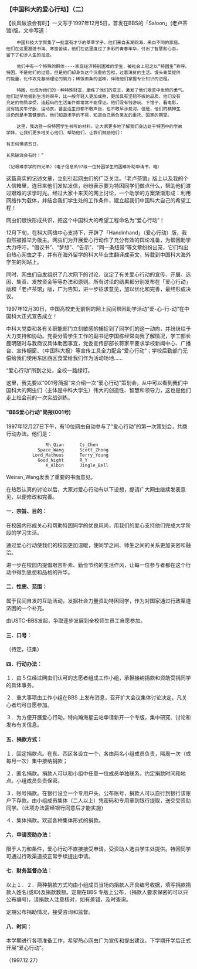 ### 【中国科大的爱心行动】（二）

【长风破浪会有时】一文写于1997年12月5日，首发在BBS的「Saloon」(老卢茶馆)版。文中写道：

```
    中国科技大学聚集了一批富有才华的莘莘学子，他们来自五湖四海，来自不同的家庭。
他们在这里遨游书海、寒窗苦读，他们在这里度过了多彩的青春年华，付出了智慧和心血，
留下了初涉人生的足迹。

    他们中有一个特殊的群体----家庭经济特别困难的学生，被社会上冠之以“特困生”称呼。
特困，不是他们的过错，但是他们却身负这个沉重的包袱，过着清贫的生活。馒头青菜提供
的能量，化作攻克基础理论的脑力；稀饭面条的滋味，伴随他们掌握专业知识的进程。

    特困，也成为他们的一种特殊财富，磨练了他们的意志，激发了他们艰苦中发愤的勇气。
他们过早地尝到生活的艰辛，比一般年轻人更加成熟，更加具有坚韧不拔的品质。他们没有
充足的物质享受，连起码的生活条件都常常不能保证。他们没有钱游玩、下馆子、看电影，
没有钱买牛仔服、运动衣，甚至连生日都不敢声张，也不敢早涉爱河。但是，他们的精神生
活仍然是丰富健康的。他们知道求学的不易，知道自己肩负亲友的重托、国家的期望。

    这里，我选登一份特困学生书写的材料，让大家更多地了解我们身边处于特困中的学弟
学妹，让我们更多地关心他们、帮助他们，让我们鼓励他们：

有志何惧清贫日，

长风破浪会有时！”

〈记艰难求学的四兄弟〉（电子信息系97级一位特困学生的困难补助申请书，略）
```

这篇真实的记述文章，立刻引起网虫们的广泛关注。「老卢茶馆」版上以及我的个人信箱里，连日来他们发帖发信，纷纷表示要为特困同学们做点什么，帮助他们渡过艰难的求学时光。经过大家十来天的网上讨论，一个助学的方案渐渐形成：利用网络作为载体，并结合我们学生处的工作条件，建立起我们中国科大自己的希望工程！

网虫们很快形成共识，把这个中国科大的希望工程命名为“爱心行动”！

12月下旬，在科大网络中心支持下，开辟了「Handinhand」（爱心行动）版，我自然被推举为版主。网虫们为开展爱心行动作了充分有效的舆论准备，为帮困助学大力呼吁。“倡议书”、“梦想”、“告示”、“同一条纽带”等文章纷纷出笼，它们均出自热心网虫之手，并有在海外留学的科大毕业生翻译成英文，转载到中国科大海外学生的网站上。

同时，网虫们自发组织了几次网下的讨论，议定了有关爱心行动的宣传、开展、选困、集资、发放资金等等办法和原则。所有讨论的结果都分别发布在「爱心行动」版和「老卢茶馆」版，广为告知，进一步征求意见，加以优化和完善，最终形成决议。

1997年12月30日，中国高校史无前例的网上民间帮困助学活动“爱-心-行-动”在中国科大正式宣告成立！

中科大党委和各有关职能部门立刻敏感的捕捉到了同学们的这一动向，并纷纷给予大力支持和协助。党委分管学生工作的副书记李国栋经常向我了解情况，学工部长鹿明随时与我商议具体助困事宜，党委宣传部部长蒋家平要求学校新闻中心、广播台、宣传橱窗、〈中国科大报〉等宣传工具全力配合“爱心行动”；学校后勤部门无偿给我们使用东区西区食堂给我们作为活动场地……

“爱心行动”所到之处，全校一路绿灯。

这里，我先要以“001号简报”来介绍一次“爱心行动”策划会，从中可以看到我们中国科大的网虫们（主体是中科大学生）伟大的创造性、智慧和领导力，这也是他们走上社会前的一次实战训练。

#### "BBS爱心行动"简报(001号) 

1997年12月27日下午，有10位网虫自动参与了“爱心行动”的第一次策划会，共商行动办法。他们是：
```
               Rh_Qian      Cs_Chen
            Space_Wang      Scott_Zhong
          Lord_Mathuus      Terry_Young
            Good_Night      R_Y
               X_Albin      Jingle_Bell
```

Weiran_Wang发表了重要的书面意见。

在热烈认真的讨论以后，大家对爱心行动有以下设想，提请广大网虫继续发表意见，以便修改和完善。

#### 一．宗旨、目的：

在校园内形成关心和帮助特困同学的优良风尚，用我们的爱心支持他们完成大学阶段的学习生活。

通过爱心行动使我们的校园更加温暖，使同学之间、师生之间的关系更加亲密和融洽。

进一步在校园内提倡艰苦朴素、勤俭节约的生活作风，让每一位参与者都在这个行动中得到思想和品格的升华。

#### 二．性质、范围：

属于民间自发的互助活动，发掘社会力量资助特困同学，作为对国家通过行政渠道济困的一个补充。

由USTC-BBS发起，争取逐步发展到全校师生员工自愿参加。
 
#### 三．口号：

（待定，征集）

#### 四．行动办法：

１．由５位经过网虫们认可的志愿者组成工作小组，承担接纳捐款和资助受捐同学的具体事务。

２．重大事项由工作小组在BBS 上发布消息，召开扩大会议集体讨论决定，凡关心者均可自愿参加。

３．为方便开展爱心行动，特向瀚海星云站申请新开一个专版，集中研究、讨论和发布有关信息。


#### 五．捐款方式：

１．固定捐款点。在东、西区各设立一个，各由两名小组成员负责，隔周一次（或每月一次）集中接纳捐款；

２．匿名捐款。捐款人可以和小组中任意一位成员单独联系，约定捐款时间和地点。小组成员负责保密。

３．账号捐款。在银行设立一个专用户头，公布账号，捐款人可以自行到银行该账户下存款。由小组成员集体（二人以上）凭密码和专用章到银行提取，送交受资助同学。（此项办法需经银行同意后才能实施）

４．集体捐款。欢迎各种集体形式的捐款。

#### 六．申请资助办法：

限于人力和条件，爱心行动不直接接受申请。受资助人选由学生处提供。特困同学可通过行政渠道按正常手续提出申请。

#### 七．财务监督办法：

以上１．２．两种捐款方式均由小组成员当场向捐款人开具编号收据，填写捐款捐款人姓名(或ID)及捐款数额。定期在BBS 专版上公布，（捐款人要求保密的可以只公布编号)，请捐款人注意核对，如有差错，及时查询。

定期公布捐助情况，接受咨询和监督。

#### 八．时间：

本学期进行各项准备工作，希望热心网虫广为宣传和提出建议。下学期开学后正式开展“爱心行动”。

（1997.12.27）
